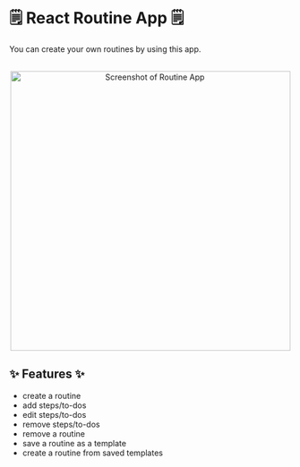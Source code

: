 # 🗒️ React Routine App 🗒️

You can create your own routines by using this app.
<br />
<br />

<div align="center">
    <img alt="Screenshot of Routine App" width="500px" src="https://user-images.githubusercontent.com/50209542/115593483-9b33b600-a2e5-11eb-9926-c8bc3f2955b0.PNG"/>
</div>

## ✨ Features ✨

- create a routine
- add steps/to-dos
- edit steps/to-dos
- remove steps/to-dos
- remove a routine
- save a routine as a template
- create a routine from saved templates